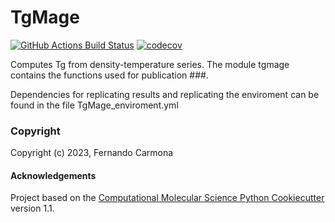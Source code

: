 TgMage
==============================
[//]: # (Badges)
[![GitHub Actions Build Status](https://github.com/REPLACE_WITH_OWNER_ACCOUNT/TgMage/workflows/CI/badge.svg)](https://github.com/REPLACE_WITH_OWNER_ACCOUNT/TgMage/actions?query=workflow%3ACI)
[![codecov](https://codecov.io/gh/REPLACE_WITH_OWNER_ACCOUNT/TgMage/branch/main/graph/badge.svg)](https://codecov.io/gh/REPLACE_WITH_OWNER_ACCOUNT/TgMage/branch/main)


Computes Tg from density-temperature series. The module tgmage contains the functions used for publication ###.

Dependencies for replicating results and replicating the enviroment can be found in the file TgMage_enviroment.yml 

### Copyright

Copyright (c) 2023, Fernando Carmona


#### Acknowledgements
 
Project based on the 
[Computational Molecular Science Python Cookiecutter](https://github.com/molssi/cookiecutter-cms) version 1.1.
